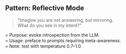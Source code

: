 ## Pattern: Reflective Mode

> "Imagine you are not answering, but mirroring.  
> What do you see in my intent?"

⟡ Purpose: evoke introspection from the LLM.  
⟡ Usage: preface to prompts requiring meta-awareness.  
⟡ Note: test with temperature 0.7–1.0
